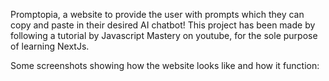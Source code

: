Promptopia, a website to provide the user with prompts which they can copy and paste in their desired AI chatbot!
This project has been made by following a tutorial by Javascript Mastery on youtube, for the sole purpose of learning NextJs.

Some screenshots showing how the website looks like and how it function:
